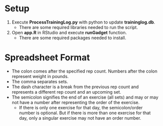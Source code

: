 # Setup
1. Execute **ProcessTrainingLog.py** with python to update **traininglog.db**.
   - There are some required libraries needed to run the script.
3. Open **app.R** in RStudio and execute **runGadget** function.
   - There are some required packages needed to install.

# Spreadsheet Format
- The colon comes after the specified rep count. Numbers after the colon represent weight in pounds.  
- The comma separates sets.       
- The dash character is a break from the previous rep count and represents a different rep count and an upcoming set.  
- The semicolon signifies the end of an exercise (all sets) and may or may not have a number after representing the order of the exercise.  
  * If there is only one exercise for that day, the semicolon/order number is optional. But if there is more than one exercise for that day, only a singular exercise may not have an order number.
